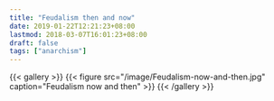 ```yaml
---
title: "Feudalism then and now"
date: 2019-01-22T12:21:23+08:00
lastmod: 2018-03-07T16:01:23+08:00
draft: false
tags: ["anarchism"]
---
```


{{< gallery >}}
  {{< figure src="/image/Feudalism-now-and-then.jpg" caption="Feudalism now and then" >}}
{{< /gallery >}}
<!--more-->